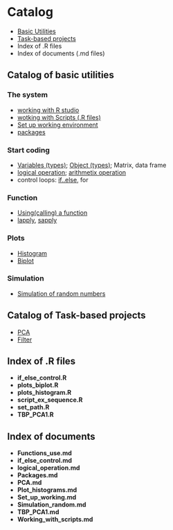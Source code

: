 # Catalog
* [Basic Utilities](https://github.com/weitingwlin/r-primers/tree/master/Documents#catalog-of-basic-utilities)
* [Task-based projects](https://github.com/weitingwlin/r-primers/tree/master/Documents#catalog-of-task-based-projects)
* Index of .R files
* Index of documents (.md files)

## Catalog of basic utilities
### The system
* [working with R studio](Working_with_Rstudio.md)
* [wotking with Scripts (.R files)](Working_with_scripts.md)
* [Set up working environment](Set_up_working.md)
* [packages](Packages.md)

### Start coding
* [Variables (types)](Data_variables1.md); [Object (types)](Data_variables2.md);  Matrix, data frame 
* [logical operation](logical_operation.md); [arithmetix operation](arithmetic_operation.md)
* control loops: [if..else](if_else_control.md), for 


### Function
* [Using(calling) a function](Function_use.md)
* [lapply](), [sapply]()

### Plots
* [Histogram](Plot_histograms.md)
* [Biplot](Plot_biplots.md)

### Simulation
* [Simulation of random numbers](Simulation_random.md)

## Catalog of Task-based projects
* [PCA](PCA.md)
* [Filter](Filter.md)



## Index of .R files
* **if\_else\_control.R**
* **plots_biplot.R**
* **plots_histogram.R**
* **script\_ex\_sequence.R**
* **set\_path.R**
* **TBP\_PCA1.R**

## Index of documents
* **Functions_use.md**
* **if\_else_control.md**
* **logical_operation.md**
* **Packages.md**
* **PCA.md**
* **Plot_histograms.md**
* **Set\_up\_working.md**
* **Simulation_random.md**
* **TBP_PCA1.md**
* **Working\_with\_scripts.md**
